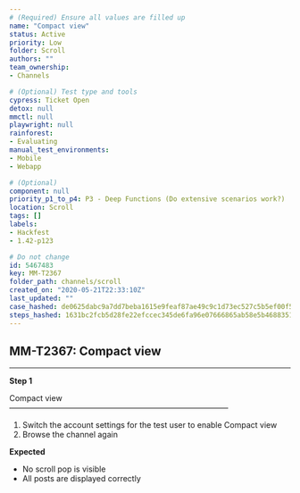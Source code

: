 ```yaml
---
# (Required) Ensure all values are filled up
name: "Compact view"
status: Active
priority: Low
folder: Scroll
authors: ""
team_ownership: 
- Channels

# (Optional) Test type and tools
cypress: Ticket Open
detox: null
mmctl: null
playwright: null
rainforest: 
- Evaluating
manual_test_environments: 
- Mobile
- Webapp

# (Optional)
component: null
priority_p1_to_p4: P3 - Deep Functions (Do extensive scenarios work?)
location: Scroll
tags: []
labels: 
- Hackfest
- 1.42-p123

# Do not change
id: 5467483
key: MM-T2367
folder_path: channels/scroll
created_on: "2020-05-21T22:33:10Z"
last_updated: ""
case_hashed: de0625dabc9a7dd7beba1615e9feaf87ae49c9c1d73ec527c5b5ef00f5acb14d61d7fc3457fbacede3546f97be7c9f0f
steps_hashed: 1631bc2fcb5d28fe22efccec345de6fa96e07666865ab58e5b46883515fc661b3bc55d439fb633427964a062b0b3c83a
---
```


## MM-T2367: Compact view

---

**Step 1**

Compact view\
————————————————————————————

1. Switch the account settings for the test user to enable Compact view
2. Browse the channel again

**Expected**

- No scroll pop is visible
- All posts are displayed correctly
